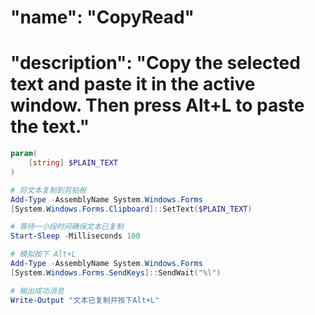 # "name": "CopyRead"
# "description": "Copy the selected text and paste it in the active window. Then press Alt+L to paste the text."

```powershell
param(
    [string] $PLAIN_TEXT
)

# 将文本复制到剪贴板
Add-Type -AssemblyName System.Windows.Forms
[System.Windows.Forms.Clipboard]::SetText($PLAIN_TEXT)

# 等待一小段时间确保文本已复制
Start-Sleep -Milliseconds 100

# 模拟按下 Alt+L
Add-Type -AssemblyName System.Windows.Forms
[System.Windows.Forms.SendKeys]::SendWait("%l")

# 输出成功消息
Write-Output "文本已复制并按下Alt+L"
```
